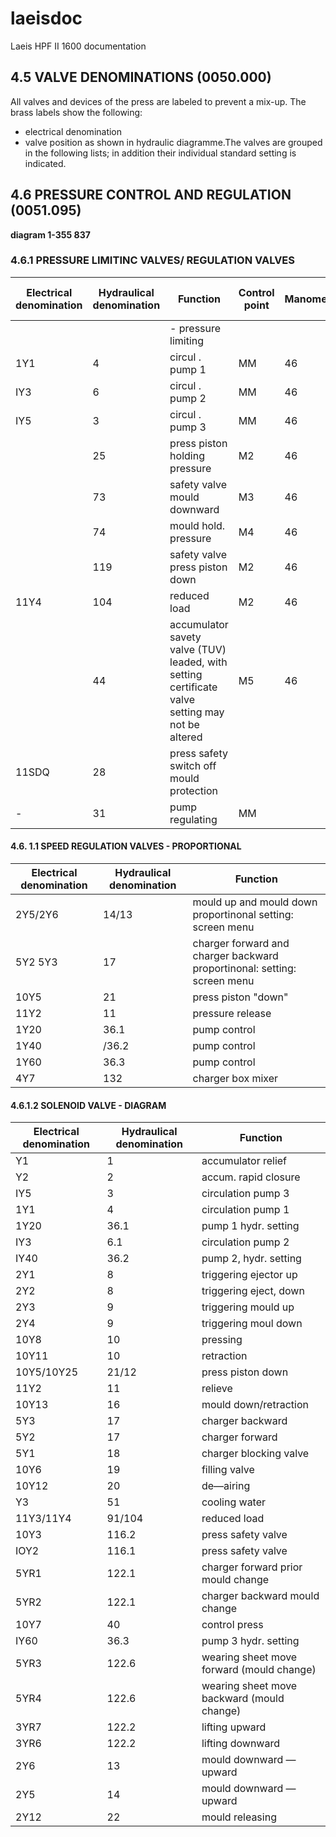 # laeisdoc
Laeis HPF II 1600 documentation

## 4.5 VALVE DENOMINATIONS 	(0050.000)

All valves and devices of the press are labeled to prevent a mix-up. The brass labels show the following:
- electrical denomination
- valve position as shown in hydraulic diagramme.The valves are grouped in the following lists; in addition their individual standard setting is indicated.
## 4.6 	PRESSURE CONTROL AND REGULATION 	(0051.095) 	
**diagram 1-355 837**
### 4.6.1 	PRESSURE LIMITINC 	VALVES/ 	REGULATION VALVES 	
| Electrical denomination | Hydraulical denomination | Function | Control point | Manometer | Maximum  press. bar |
| --- | - | --------------- | ---- | ----- | ------ |
| | |- pressure limiting |
| 1Y1 |	4 |	circul . pump 1 |	MM |	46 |	320 |
| IY3 |	6 |	circul . pump 2 |	MM |	46 |	320 |	
| IY5 |	3 |	circul . pump 3 |	MM |	46 |    320 |
| | 25 |	press piston  holding pressure 	|M2 | 46| adj. 200 |
| | 73 | safety valve mould downward |	M3 |	46 |	150  |
| | 74 |	mould hold. pressure |	M4 |46 |	adj. 	100 |
| | 119|  safety valve 	press piston down | M2 |	46 |	150 	
|11Y4 |	104 | reduced load | M2 |	46 | adj. 	200 |	
| | 44| accumulator savety valve (TUV) leaded, with setting certificate valve setting may not be altered  | M5 | 	46 |	150 |
| 11SDQ |	28 | press safety switch off mould protection 	| |  | up to 320 |	
| - | 31| 	pump regulating | 	MM | |	100 |	
 	
#### 4.6. 1.1 	SPEED REGULATION VALVES 	- PROPORTIONAL 	

| Electrical denomination | Hydraulical denomination | Function |
|-|-|-|
| 2Y5/2Y6 |	14/13 |	mould up and mould down proportinonal setting: screen menu | 	
| 5Y2 5Y3 	| 17 |	charger forward and charger backward proportinonal: setting: screen menu |
| 10Y5 |	21 |	press piston "down" | 	
| 11Y2 |	11 |	pressure release |	
| 1Y20 | 36.1 | pump control |
| 1Y40 |/36.2 	| pump control |
| 1Y60 | 36.3 	| pump control |	
| 4Y7 |	132  |	charger box mixer |	

#### 4.6.1.2 	SOLENOID VALVE 	- DIAGRAM 	

| Electrical denomination | Hydraulical denomination | Function |
|-|-|-|
| Y1 | 1 | 	accumulator relief |	
| Y2 | 2 |	accum. rapid closure |	
| IY5| 	3| 	circulation pump 3 |	
|1Y1 |	4| 	circulation pump 1 |	
| 1Y20 |	36.1 |	pump 1 hydr. setting |	
| IY3 | 	6.1 |	circulation pump 2 |	
| IY40| 	36.2|  	pump 2, hydr. setting |
| 2Y1 | 8 |	triggering ejector up |	
| 2Y2 |	8 |	triggering eject, down |	
| 2Y3 |	9 |	triggering mould up |	
| 2Y4 |	9 |	triggering moul down |	
|10Y8 | 10| 	pressing |	
|10Y11| 10| 	retraction | 	
|10Y5/10Y25 |	21/12 |	press piston down |	
| 11Y2 |	11 |	relieve |
| 10Y13 | 	16 |	mould down/retraction |	
| 5Y3 |	17 |	charger backward |	
| 5Y2 |	17 |	charger forward  |
| 5Y1 |	18 |	charger blocking valve |	
|10Y6 |	19 |	filling valve |	
|10Y12| 20 |	de—airing |	
| Y3 |  51 |	cooling water |	
|11Y3/11Y4 |	91/104 |	reduced load |	
|10Y3 |	116.2 |	press safety valve |	
|IOY2 |	116.1 |	press safety valve |	
|5YR1 |	122.1 |	charger forward prior mould change |	
|5YR2 |	122.1 |	charger backward mould change |	
|10Y7 |	40 	  | control press |	
|IY60 |	36.3  |	pump 3 hydr. setting |	
|5YR3 |	122.6 |	wearing sheet move forward (mould change) |
|5YR4 |	122.6 |	wearing sheet move backward (mould change) |	
|3YR7 |	122.2 |	lifting upward |	
|3YR6 |	122.2 |	lifting downward |	
|2Y6  |	13 	| mould downward — upward |	
| 2Y5 |	14 	| mould downward — upward |	
| 2Y12| 22 	| mould releasing |	
